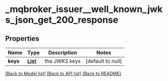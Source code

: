 # _mqbroker_issuer__well_known_jwks_json_get_200_response
## Properties

| Name | Type | Description | Notes |
|------------ | ------------- | ------------- | -------------|
| **keys** | [**List**](map.md) | the JWKS keys | [default to null] |

[[Back to Model list]](../README.md#documentation-for-models) [[Back to API list]](../README.md#documentation-for-api-endpoints) [[Back to README]](../README.md)

